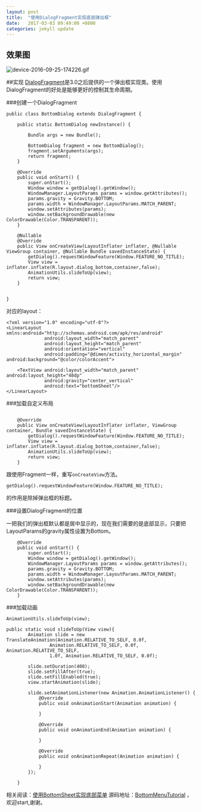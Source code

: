 ```yaml
---
layout: post
title:  "使用DialogFragment实现底部弹出框"
date:   2017-03-03 09:49:00 +0800
categories: jekyll update
---
```

## 效果图

![device-2016-09-25-174226.gif](http://upload-images.jianshu.io/upload_images/1715403-eb61f9cb865d44b4.gif?imageMogr2/auto-orient/strip)

##实现
[DialogFragment](https://developer.android.com/reference/android/app/DialogFragment.html)是3.0之后提供的一个弹出框实现类。使用DialogFragment的好处是能够更好的控制其生命周期。

###创建一个DialogFragment
```
public class BottomDialog extends DialogFragment {

    public static BottomDialog newInstance() {

        Bundle args = new Bundle();

        BottomDialog fragment = new BottomDialog();
        fragment.setArguments(args);
        return fragment;
    }

    @Override
    public void onStart() {
        super.onStart();
        Window window = getDialog().getWindow();
        WindowManager.LayoutParams params = window.getAttributes();
        params.gravity = Gravity.BOTTOM;
        params.width = WindowManager.LayoutParams.MATCH_PARENT;
        window.setAttributes(params);
        window.setBackgroundDrawable(new ColorDrawable(Color.TRANSPARENT));
    }

    @Nullable
    @Override
    public View onCreateView(LayoutInflater inflater, @Nullable ViewGroup container, @Nullable Bundle savedInstanceState) {
        getDialog().requestWindowFeature(Window.FEATURE_NO_TITLE);
        View view = inflater.inflate(R.layout.dialog_bottom,container,false);
        AnimationUtils.slideToUp(view);
        return view;
    }


}
```

对应的layout：
```
<?xml version="1.0" encoding="utf-8"?>
<LinearLayout xmlns:android="http://schemas.android.com/apk/res/android"
              android:layout_width="match_parent"
              android:layout_height="match_parent"
              android:orientation="vertical"
              android:padding="@dimen/activity_horizontal_margin"
android:background="@color/colorAccent">

    <TextView android:layout_width="match_parent" android:layout_height="48dp"
              android:gravity="center_vertical"
              android:text="bottomSheet"/>
</LinearLayout>
```

###加载自定义布局
```

    @Override
    public View onCreateView(LayoutInflater inflater, ViewGroup container, Bundle savedInstanceState) {
        getDialog().requestWindowFeature(Window.FEATURE_NO_TITLE);
        View view = inflater.inflate(R.layout.dialog_bottom,container,false);
        AnimationUtils.slideToUp(view);
        return view;
    }
```

跟使用Fragment一样，重写```onCreateView```方法。

```
getDialog().requestWindowFeature(Window.FEATURE_NO_TITLE);
```
的作用是除掉弹出框的标题。

###设置DialogFragment的位置

一把我们的弹出框默认都是居中显示的，现在我们需要的是底部显示，只要把LayoutParams的gravity属性设置为Bottom。
```
    @Override
    public void onStart() {
        super.onStart();
        Window window = getDialog().getWindow();
        WindowManager.LayoutParams params = window.getAttributes();
        params.gravity = Gravity.BOTTOM;
        params.width = WindowManager.LayoutParams.MATCH_PARENT;
        window.setAttributes(params);
        window.setBackgroundDrawable(new ColorDrawable(Color.TRANSPARENT));
    }

```

###加载动画
```
AnimationUtils.slideToUp(view);
```


```
public static void slideToUp(View view){
        Animation slide = new TranslateAnimation(Animation.RELATIVE_TO_SELF, 0.0f,
                Animation.RELATIVE_TO_SELF, 0.0f, Animation.RELATIVE_TO_SELF,
                1.0f, Animation.RELATIVE_TO_SELF, 0.0f);

        slide.setDuration(400);
        slide.setFillAfter(true);
        slide.setFillEnabled(true);
        view.startAnimation(slide);

        slide.setAnimationListener(new Animation.AnimationListener() {
            @Override
            public void onAnimationStart(Animation animation) {

            }

            @Override
            public void onAnimationEnd(Animation animation) {

            }

            @Override
            public void onAnimationRepeat(Animation animation) {

            }
        });

    }
```
相关阅读：[使用BottomSheet实现底部菜单](http://www.jianshu.com/p/1024ad202683)
源码地址：[BottomMenuTutorial](https://github.com/fccaikai/BottomMenuTutorial) ，欢迎start,谢谢。
